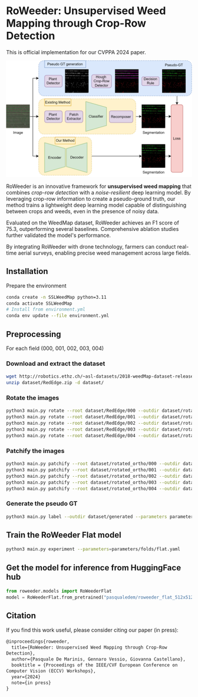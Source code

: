 # RoWeeder: Unsupervised Weed Mapping through Crop-Row Detection

This is official implementation for our CVPPA 2024 paper.

![RoWeeder method](res/method.svg)

RoWeeder is an innovative framework for **unsupervised weed mapping** that combines *crop-row detection* with a *noise-resilient* deep learning model. By leveraging crop-row information to create a pseudo-ground truth, our method trains a lightweight deep learning model capable of distinguishing between crops and weeds, even in the presence of noisy data. 

Evaluated on the WeedMap dataset, RoWeeder achieves an F1 score of 75.3, outperforming several baselines. Comprehensive ablation studies further validated the model's performance. 

By integrating RoWeeder with drone technology, farmers can conduct real-time aerial surveys, enabling precise weed management across large fields.

## Installation

Prepare the environment

```bash
conda create -n SSLWeedMap python=3.11
conda activate SSLWeedMap
# Install from environment.yml
conda env update --file environment.yml
```

## Preprocessing

For each field (000, 001, 002, 003, 004)

### Download and extract the dataset

```bash
wget http://robotics.ethz.ch/~asl-datasets/2018-weedMap-dataset-release/Orthomosaic/RedEdge.zip -d dataset/
unzip dataset/RedEdge.zip -d dataset/
```

### Rotate the images

```bash
python3 main.py rotate --root dataset/RedEdge/000 --outdir dataset/rotated_ortho/000 --angle -46 &
python3 main.py rotate --root dataset/RedEdge/001 --outdir dataset/rotated_ortho/001 --angle -48 &
python3 main.py rotate --root dataset/RedEdge/002 --outdir dataset/rotated_ortho/002 --angle -48 &
python3 main.py rotate --root dataset/RedEdge/003 --outdir dataset/rotated_ortho/003 --angle -48 &
python3 main.py rotate --root dataset/RedEdge/004 --outdir dataset/rotated_ortho/004 --angle -48
```

### Patchify the images
```bash
python3 main.py patchify --root dataset/rotated_ortho/000 --outdir dataset/patches/512/000 --patch_size 512 &
python3 main.py patchify --root dataset/rotated_ortho/001 --outdir dataset/patches/512/001 --patch_size 512 &
python3 main.py patchify --root dataset/rotated_ortho/002 --outdir dataset/patches/512/002 --patch_size 512 &
python3 main.py patchify --root dataset/rotated_ortho/003 --outdir dataset/patches/512/003 --patch_size 512 &
python3 main.py patchify --root dataset/rotated_ortho/004 --outdir dataset/patches/512/004 --patch_size 512
```


### Generate the pseudo GT
    
```bash
python3 main.py label --outdir dataset/generated --parameters parameters/row_detect/69023956.yaml
```

## Train the RoWeeder Flat model
    
```bash
python3 main.py experiment --parameters=parameters/folds/flat.yaml
```

## Get the model for inference from HuggingFace hub

```python
from roweeder.models import RoWeederFlat
model = RoWeederFlat.from_pretrained("pasqualedem/roweeder_flat_512x512")
```

## Citation

If you find this work useful, please consider citing our paper (in press):

```
@inproceedings{roweeder,
  title={RoWeeder: Unsupervised Weed Mapping through Crop-Row Detection},
  author={Pasquale De Marinis, Gennaro Vessio, Giovanna Castellano},
  booktitle = {Proceedings of the IEEE/CVF European Conference on Computer Vision (ECCV) Workshops},
  year={2024}
  note={in press}
}
```